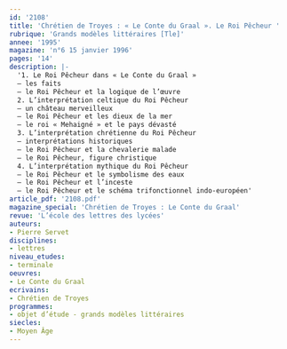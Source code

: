 ```yaml
---
id: '2108'
title: 'Chrétien de Troyes : « Le Conte du Graal ». Le Roi Pêcheur '
rubrique: 'Grands modèles littéraires [Tle]'
annee: '1995'
magazine: 'n°6 15 janvier 1996'
pages: '14'
description: |-
  '1. Le Roi Pêcheur dans « Le Conte du Graal »
  – les faits
  – le Roi Pêcheur et la logique de l’œuvre
  2. L’interprétation celtique du Roi Pêcheur
  – un château merveilleux
  – le Roi Pêcheur et les dieux de la mer
  – le roi « Mehaigné » et le pays dévasté
  3. L’interprétation chrétienne du Roi Pêcheur
  – interprétations historiques
  – le Roi Pêcheur et la chevalerie malade
  – le Roi Pêcheur, figure christique
  4. L’interprétation mythique du Roi Pêcheur
  – le Roi Pêcheur et le symbolisme des eaux
  – le Roi Pêcheur et l’inceste
  – le Roi Pêcheur et le schéma trifonctionnel indo-européen'
article_pdf: '2108.pdf'
magazine_special: 'Chrétien de Troyes : Le Conte du Graal'
revue: 'L’école des lettres des lycées'
auteurs:
- Pierre Servet
disciplines:
- lettres
niveau_etudes:
- terminale
oeuvres:
- Le Conte du Graal
ecrivains:
- Chrétien de Troyes
programmes:
- objet d’étude - grands modèles littéraires
siecles:
- Moyen Âge
---
```

